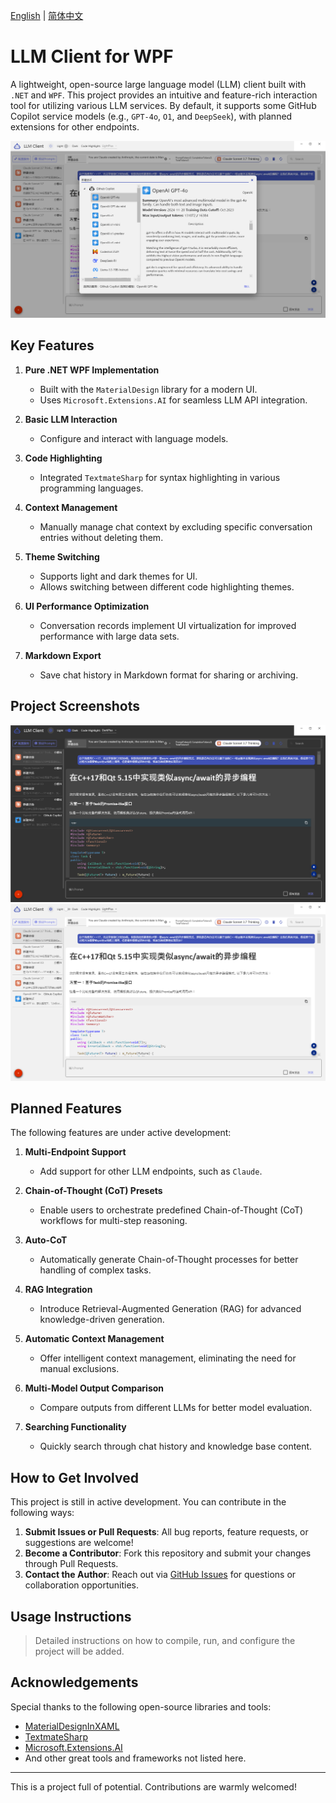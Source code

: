 [English](README.md) | [简体中文](README.zh-CN.md)

# LLM Client for WPF

A lightweight, open-source large language model (LLM) client built with `.NET` and `WPF`. This project provides an intuitive and feature-rich interaction tool for utilizing various LLM services. By default, it supports some GitHub Copilot service models (e.g., `GPT-4o`, `O1`, and `DeepSeek`), with planned extensions for other endpoints.

![项目截图](images/model_selection.png)

## Key Features

1. **Pure .NET WPF Implementation**
   - Built with the `MaterialDesign` library for a modern UI.
   - Uses `Microsoft.Extensions.AI` for seamless LLM API integration.

2. **Basic LLM Interaction**
   - Configure and interact with language models.

3. **Code Highlighting**
   - Integrated `TextmateSharp` for syntax highlighting in various programming languages.

4. **Context Management**
   - Manually manage chat context by excluding specific conversation entries without deleting them.

5. **Theme Switching**
   - Supports light and dark themes for UI.
   - Allows switching between different code highlighting themes.

6. **UI Performance Optimization**
   - Conversation records implement UI virtualization for improved performance with large data sets.

7. **Markdown Export**
   - Save chat history in Markdown format for sharing or archiving.

## Project Screenshots
![项目截图](images/darkmode.png)
![项目截图](images/lightmode.png)

## Planned Features

The following features are under active development:

1. **Multi-Endpoint Support**
   - Add support for other LLM endpoints, such as `Claude`.

2. **Chain-of-Thought (CoT) Presets**
   - Enable users to orchestrate predefined Chain-of-Thought (CoT) workflows for multi-step reasoning.

3. **Auto-CoT**
   - Automatically generate Chain-of-Thought processes for better handling of complex tasks.

4. **RAG Integration**
   - Introduce Retrieval-Augmented Generation (RAG) for advanced knowledge-driven generation.

5. **Automatic Context Management**
   - Offer intelligent context management, eliminating the need for manual exclusions.

6. **Multi-Model Output Comparison**
   - Compare outputs from different LLMs for better model evaluation.

7. **Searching Functionality**
   - Quickly search through chat history and knowledge base content.

## How to Get Involved

This project is still in active development. You can contribute in the following ways:

1. **Submit Issues or Pull Requests**: All bug reports, feature requests, or suggestions are welcome!
2. **Become a Contributor**: Fork this repository and submit your changes through Pull Requests.
3. **Contact the Author**: Reach out via [GitHub Issues](https://github.com/) for questions or collaboration opportunities.


## Usage Instructions

> Detailed instructions on how to compile, run, and configure the project will be added.

## Acknowledgements

Special thanks to the following open-source libraries and tools:

- [MaterialDesignInXAML](https://github.com/MaterialDesignInXAML/MaterialDesignInXamlToolkit)
- [TextmateSharp](https://github.com/microsoft/TextMateSharp)
- [Microsoft.Extensions.AI](https://learn.microsoft.com/en-us/dotnet/)
- And other great tools and frameworks not listed here.

---

This is a project full of potential. Contributions are warmly welcomed!
